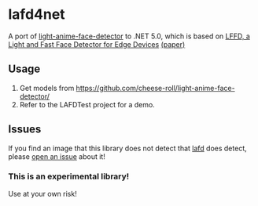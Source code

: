 # lafd4net

A port of [light-anime-face-detector](https://github.com/cheese-roll/light-anime-face-detector) to .NET 5.0, which is based on [LFFD, a Light and Fast Face Detector for Edge Devices](https://github.com/YonghaoHe/LFFD-A-Light-and-Fast-Face-Detector-for-Edge-Devices) [(paper)](https://arxiv.org/abs/1904.10633)

## Usage
1. Get models from https://github.com/cheese-roll/light-anime-face-detector/
2. Refer to the LAFDTest project for a demo.

## Issues
If you find an image that this library does not detect that [lafd](https://github.com/cheese-roll/light-anime-face-detector) does detect, please [open an issue](https://github.com/breadbyte/lafd4net/issues/new) about it!

### This is an experimental library!
Use at your own risk!
